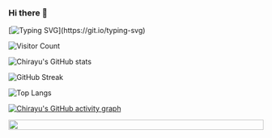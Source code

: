 ### Hi there 👋

<!--
**chirayu-sanghvi/chirayu-sanghvi** is a ✨ _special_ ✨ repository because its `README.md` (this file) appears on your GitHub profile.

Here are some ideas to get you started:

- 🔭 I’m currently working on ...
- 🌱 I’m currently learning ...
- 👯 I’m looking to collaborate on ...
- 🤔 I’m looking for help with ...
- 💬 Ask me about ...
- 📫 How to reach me: ...
- 😄 Pronouns: ...
- ⚡ Fun fact: ...
-->

<!-- Dynamic Typing SVG for welcome message -->
[![Typing SVG](https://readme-typing-svg.herokuapp.com?font=Courier+new&size=30&duration=5000&color=%23F7F7F7&background=%23000000&center=true&vCenter=true&width=800&height=100&lines=Welcome+to+my+profile%2C+I'm+Chirayu!)](https://git.io/typing-svg)

<!-- Visitor Count -->
![Visitor Count](https://komarev.com/ghpvc/?username=chirayu-sanghvi&label=Profile%20views&color=000000&style=flat)

<!-- Detailed GitHub Stats Card -->
![Chirayu's GitHub stats](http://github-profile-summary-cards.vercel.app/api/cards/profile-details?username=chirayu-sanghvi&theme=moonlight)

<!-- GitHub Streak Stats -->
![GitHub Streak](https://github-readme-streak-stats.herokuapp.com/?user=chirayu-sanghvi&theme=moonlight)

<!-- Most Used Languages Card -->
![Top Langs](https://github-readme-stats.vercel.app/api/top-langs/?username=chirayu-sanghvi&theme=moonlight&layout=compact)

<!-- GitHub Activity Graph --> 
[![Chirayu's GitHub activity graph](https://github-readme-activity-graph.vercel.app/graph?username=chirayu-sanghvi&theme=moonlight&hide_border=true)](https://github.com/chirayu-sanghvi/github-readme-activity-graph) 

<!-- Footer Image or Animation -->
<img src="https://i.imgur.com/dBaSKWF.gif" height="20" width="100%">

<!-- Holopin Badges (if you have any) -->
<!-- [![My Holopin Badges](https://holopin.me/chirayu-sanghvi)](https://holopin.io/@chirayu-sanghvi) -->

<!-- Personal Touch - Add any additional information or sections that represent you. -->
